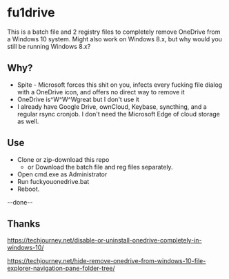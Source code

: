# fu1drive

This is a batch file and 2 registry files to completely remove OneDrive from a Windows 10 system. Might also work on Windows 8.x, but why would you still be running Windows 8.x?

## Why?

* Spite - Microsoft forces this shit on you, infects every fucking file dialog with a OneDrive icon, and offers no direct way to remove it
* OneDrive is^W^W^Wgreat but I don't use it
* I already have Google Drive, ownCloud, Keybase, syncthing, and a regular rsync cronjob. I don't need the Microsoft Edge of cloud storage as well.

## Use

* Clone or zip-download this repo
  * or Download the batch file and reg files separately.
* Open cmd.exe as Administrator
* Run fuckyouonedrive.bat
* Reboot.

--done--

## Thanks
https://techjourney.net/disable-or-uninstall-onedrive-completely-in-windows-10/

https://techjourney.net/hide-remove-onedrive-from-windows-10-file-explorer-navigation-pane-folder-tree/

